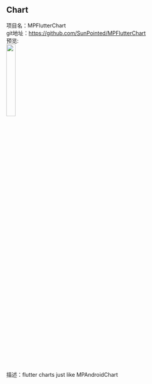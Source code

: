 ## Chart


项目名：MPFlutterChart<br>
git地址：https://github.com/SunPointed/MPFlutterChart<br>
预览:<br>
<img src="https://github.com/SunPointed/MPFlutterChart/raw/master/mp_chart/img/bar_charts/basic2.png" width="22%"/><br>
描述：flutter charts just like MPAndroidChart<br>
